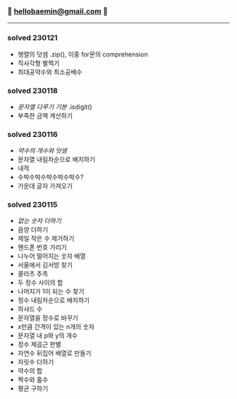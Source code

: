 ### 🙌 hellobaemin@gmail.com 🙌
---
### solved 230121
* 행렬의 덧셈 .zip(), 이중 for문의 comprehension
* 직사각형 별찍기
* 최대공약수와 최소공배수

### solved 230118
* *문자열 다루기 기본* .isdigit()
* 부족한 금액 계산하기

### solved 230116
* *약수의 개수와 덧셈* 
* 문자열 내림차순으로 배치하기
* 내적
* 수박수박수박수박수박수?
* 가운데 글자 가져오기

### solved 230115
* *없는 숫자 더하기* 
* 음양 더하기
* 제일 작은 수 제거하기
* 핸드폰 번호 가리기
* 나누어 떨어지는 숫자 배열
* 서울에서 김서방 찾기
* 콜라츠 추측
* 두 정수 사이의 합
* 나머지가 1이 되는 수 찾기
* 정수 내림차순으로 배치하기
* 하샤드 수
* 문자열을 정수로 바꾸기
* x만큼 간격이 있는 n개의 숫자
* 문자열 내 p와 y의 개수
* 정수 제곱근 판별
* 자연수 뒤집어 배열로 만들기
* 자릿수 더하기
* 약수의 합
* 짝수와 홀수
* 평균 구하기